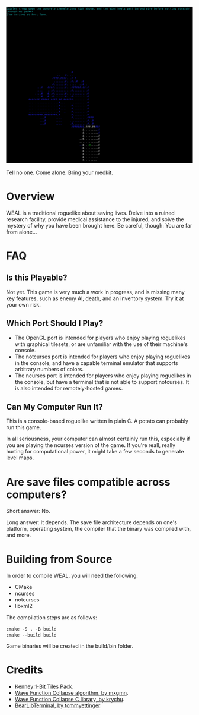 ![Screenshot](/img/screenshot.png)

Tell no one.
Come alone.
Bring your medkit.

# Overview

WEAL is a traditional roguelike about saving lives. Delve into a ruined
research facility, provide medical assistance to the injured, and solve
the mystery of why you have been brought here. Be careful, though: You
are far from alone...

# FAQ

## Is this Playable?
Not yet. This game is very much a work in progress, and is missing many key features,
such as enemy AI, death, and an inventory system. Try it at your own risk.

## Which Port Should I Play?
- The OpenGL port is intended for players who enjoy playing roguelikes with
  graphical tilesets, or are unfamiliar with the use of their machine's console.
- The notcurses port is intended for players who enjoy playing roguelikes in the console,
  and have a capable terminal emulator that supports arbitrary numbers of colors.
- The ncurses port is intended for players who enjoy playing roguelikes in the console,
  but have a terminal that is not able to support notcurses. It is also intended for
  remotely-hosted games.

## Can My Computer Run It?
This is a console-based roguelike written in plain C. A potato can probably run this game.

In all seriousness, your computer can almost certainly run this, especially if you
are playing the ncurses version of the game. If you're reall, really hurting for
computational power, it might take a few seconds to generate level maps.

# Are save files compatible across computers?

Short answer: No.

Long answer: It depends. The save file architecture depends on one's platform, operating
system, the compiler that the binary was compiled with, and more.

# Building from Source
In order to compile WEAL, you will need the following:
- CMake
- ncurses
- notcurses
- libxml2

The compilation steps are as follows:
```
cmake -S . -B build
cmake --build build
```

Game binaries will be created in the build/bin folder.

# Credits
- [Kenney 1-Bit Tiles Pack](https://www.kenney.nl/assets/bit-pack).
- [Wave Function Collapse algorithm, by mxgmn](https://github.com/mxgmn/WaveFunctionCollapse).
- [Wave Function Collapse C library, by krychu](https://github.com/krychu/wfc).
- [BearLibTerminal, by  tommyettinger](https://github.com/tommyettinger/BearLibTerminal)
